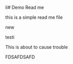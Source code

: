 Ii# Demo Read me

this is a simple read me file

new 


testi

This is about to cause trouble

FDSAFDSAFD